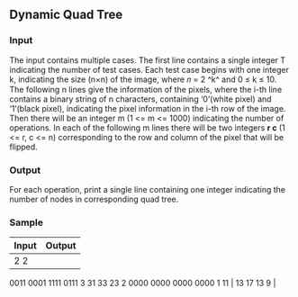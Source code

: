 ## Dynamic Quad Tree

### Input 

The input contains multiple cases. The first line contains a single integer T indicating the number of test cases. Each test case begins with one integer k, indicating the size (n×n) of the image, where 𝑛 = 2 ^k^ and 0 ≤ k ≤ 10. The following n lines give the information of the pixels, where the i-th line contains a binary string of n characters, containing ‘0’(white pixel) and ‘1’(black pixel), indicating the pixel information in the i-th row of the image. Then there will be an integer m (1 <= m <= 1000) indicating the number of operations. In each of the following m lines there will be two integers **r c** (1 <= r, c <= n) corresponding to the row and column of the pixel that will be flipped. 

### Output 
For each operation, print a single line containing one integer indicating the number of nodes in corresponding quad tree. 

### Sample

| Input                                          | Output     |
| ---------------------------------------------- | ---------- |
| 2 2
0011
0001
1111
0111
3
31
33
23
2
0000
0000
0000
0000
1
11 | 13 17 13 9 |


